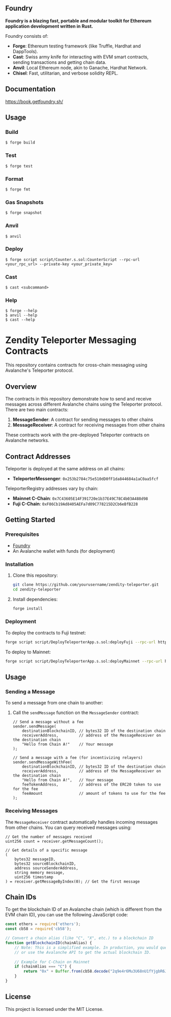 ## Foundry

**Foundry is a blazing fast, portable and modular toolkit for Ethereum application development written in Rust.**

Foundry consists of:

-   **Forge**: Ethereum testing framework (like Truffle, Hardhat and DappTools).
-   **Cast**: Swiss army knife for interacting with EVM smart contracts, sending transactions and getting chain data.
-   **Anvil**: Local Ethereum node, akin to Ganache, Hardhat Network.
-   **Chisel**: Fast, utilitarian, and verbose solidity REPL.

## Documentation

https://book.getfoundry.sh/

## Usage

### Build

```shell
$ forge build
```

### Test

```shell
$ forge test
```

### Format

```shell
$ forge fmt
```

### Gas Snapshots

```shell
$ forge snapshot
```

### Anvil

```shell
$ anvil
```

### Deploy

```shell
$ forge script script/Counter.s.sol:CounterScript --rpc-url <your_rpc_url> --private-key <your_private_key>
```

### Cast

```shell
$ cast <subcommand>
```

### Help

```shell
$ forge --help
$ anvil --help
$ cast --help
```

# Zendity Teleporter Messaging Contracts

This repository contains contracts for cross-chain messaging using Avalanche's Teleporter protocol.

## Overview

The contracts in this repository demonstrate how to send and receive messages across different Avalanche chains using the Teleporter protocol. There are two main contracts:

1. **MessageSender**: A contract for sending messages to other chains
2. **MessageReceiver**: A contract for receiving messages from other chains

These contracts work with the pre-deployed Teleporter contracts on Avalanche networks.

## Contract Addresses

Teleporter is deployed at the same address on all chains:

- **TeleporterMessenger**: `0x253b2784c75e510dD0fF1da844684a1aC0aa5fcf`

TeleporterRegistry addresses vary by chain:

- **Mainnet C-Chain**: `0x7C43605E14F391720e1b37E49C78C4b03A488d98`
- **Fuji C-Chain**: `0xF86Cb19Ad8405AEFa7d09C778215D2Cb6eBfB228`

## Getting Started

### Prerequisites

- [Foundry](https://getfoundry.sh/)
- An Avalanche wallet with funds (for deployment)

### Installation

1. Clone this repository:
   ```bash
   git clone https://github.com/yourusername/zendity-teleporter.git
   cd zendity-teleporter
   ```

2. Install dependencies:
   ```bash
   forge install
   ```

### Deployment

To deploy the contracts to Fuji testnet:

```bash
forge script script/DeployTeleporterApp.s.sol:deployFuji --rpc-url https://api.avax-test.network/ext/bc/C/rpc --private-key YOUR_PRIVATE_KEY --broadcast
```

To deploy to Mainnet:

```bash
forge script script/DeployTeleporterApp.s.sol:deployMainnet --rpc-url https://api.avax.network/ext/bc/C/rpc --private-key YOUR_PRIVATE_KEY --broadcast
```

## Usage

### Sending a Message

To send a message from one chain to another:

1. Call the `sendMessage` function on the `MessageSender` contract:
   ```solidity
   // Send a message without a fee
   sender.sendMessage(
       destinationBlockchainID, // bytes32 ID of the destination chain
       receiverAddress,         // address of the MessageReceiver on the destination chain
       "Hello from Chain A!"    // Your message
   );
   
   // Send a message with a fee (for incentivizing relayers)
   sender.sendMessageWithFee(
       destinationBlockchainID, // bytes32 ID of the destination chain
       receiverAddress,         // address of the MessageReceiver on the destination chain
       "Hello from Chain A!",   // Your message
       feeTokenAddress,         // address of the ERC20 token to use for the fee
       feeAmount                // amount of tokens to use for the fee
   );
   ```

### Receiving Messages

The `MessageReceiver` contract automatically handles incoming messages from other chains. You can query received messages using:

```solidity
// Get the number of messages received
uint256 count = receiver.getMessageCount();

// Get details of a specific message
(
    bytes32 messageID,
    bytes32 sourceBlockchainID,
    address sourceSenderAddress,
    string memory message,
    uint256 timestamp
) = receiver.getMessageByIndex(0); // Get the first message
```

## Chain IDs

To get the blockchain ID of an Avalanche chain (which is different from the EVM chain ID), you can use the following JavaScript code:

```javascript
const ethers = require('ethers');
const cb58 = require('cb58');

// Convert a chain alias (like "C", "X", etc.) to a blockchain ID
function getBlockchainID(chainAlias) {
    // Note: This is a simplified example. In production, you would query the P-Chain
    // or use the Avalanche API to get the actual blockchain ID.
    
    // Example for C-Chain on Mainnet
    if (chainAlias === "C") {
        return "0x" + Buffer.from(cb58.decode("2q9e4r6Mu3U68nU1fYjgbR6JvwrRx36CohpAX5UQxse55x1Q5")).toString('hex');
    }
}
```

## License

This project is licensed under the MIT License.

